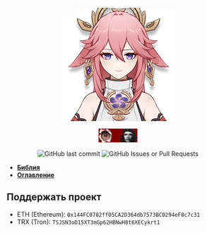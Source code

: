 
<p align="center">
    <img src="assets/yae256.png">
</p>

<p align="center">
    <img src="assets/88x31.gif">
</p>

<p align="center">
    <img alt="GitHub last commit" src="https://img.shields.io/github/last-commit/GlavaPenguinov/yae-miko">
    <img alt="GitHub Issues or Pull Requests" src="https://img.shields.io/github/issues-pr-closed/GlavaPenguinov/yae-miko">
</p>

- [**Библия**](/LICENSE.md)
- [**Оглавление**](/CODE_OF_CONDUCT.md)

## Поддержать проект
- ETH (Ethereum): `0x144FC0782ff05CA2D364db7573BC0294eF8c7c31`
- TRX (Tron): `TSJSN3oD15XT3mGp62HBNwH8t6XECykrt1`